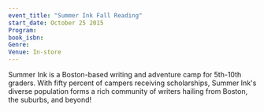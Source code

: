 ```yaml
---
event_title: "Summer Ink Fall Reading"
start_date: October 25 2015
Program: 
book_isbn: 
Genre: 
Venue: In-store
---
```

Summer Ink is a Boston-based writing and adventure camp for 5th-10th graders. With fifty percent of campers receiving scholarships, Summer Ink's diverse population forms a rich community of writers hailing from Boston, the suburbs, and beyond!